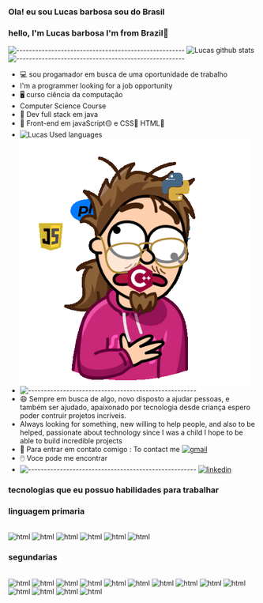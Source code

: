 ### Ola! eu sou Lucas barbosa sou do Brasil
### hello, I'm Lucas barbosa I'm from Brazil👊
![-----------------------------------------------------](https://raw.githubusercontent.com/andreasbm/readme/master/assets/lines/rainbow.png)
![Lucas github stats](https://github-readme-stats.vercel.app/api?username=lucasbarbosa332&show_icons=true&theme=dark)
![-----------------------------------------------------](https://raw.githubusercontent.com/andreasbm/readme/master/assets/lines/rainbow.png)
* 💻 sou progamador em busca de uma oportunidade de trabalho
* I'm a programmer looking for a job opportunity
* 🖥️ curso ciência da computação 
* Computer Science Course
* 📱 Dev full stack em java
*  🚥 Front-end em javaScript🟡 e CSS🔵 HTML🔴
*  ![Lucas Used languages](https://github-readme-stats.vercel.app/api/top-langs/?username=lucasbarbosa332&langs_count=8) ![](https://github.com/Lucasbarbosa332/lucasbarbosa332/blob/main/programming.gif)
*  ![-----------------------------------------------------](https://raw.githubusercontent.com/andreasbm/readme/master/assets/lines/rainbow.png)
* 😄 Sempre em busca de algo, novo disposto a ajudar pessoas, e também ser ajudado, apaixonado por tecnologia desde criança espero poder contruir projetos incríveis.
*  Always looking for something, new willing to help people, and also to be helped, passionate about technology since I was a child I hope to be able to build incredible projects
* 📩 Para entrar em contato comigo : To contact me  [![gmail](https://img.shields.io/badge/Gmail-D14836?style=for-the-badge&logo=gmail&logoColor=white)](lucasraphael332@gmail.com)
* 🖱️ Voce pode me encontrar
* ![-----------------------------------------------------](https://raw.githubusercontent.com/andreasbm/readme/master/assets/lines/rainbow.png)
[![linkedin](https://img.shields.io/badge/LinkedIn-0077B5?style=for-the-badge&logo=linkedin&logoColor=white)](https://www.linkedin.com/in/lucas-barbosa-2b5b58238)
### tecnologias que eu possuo habilidades para trabalhar 

### linguagem primaria 

<div>
</div>
<div style="dispaly: inline_block"><br/>
  <img aling="center" alt="html" src="https://img.shields.io/badge/HTML-239120?style=for-the-badge&logo=html5&logoColor=white"/>
  <img aling="center" alt="html" src="https://img.shields.io/badge/CSS-239120?&style=for-the-badge&logo=css3&logoColor=white"/>
  <img aling="center" alt="html" src="https://img.shields.io/badge/JavaScript-F7DF1E?style=for-the-badge&logo=javascript&logoColor=black"/>
  <img aling="center" alt="html" src="https://img.shields.io/badge/Java-ED8B00?style=for-the-badge&logo=openjdk&logoColor=white"/>
  <img aling="center" alt="html" src="https://img.shields.io/badge/C%2B%2B-00599C?style=for-the-badge&logo=c%2B%2B&logoColor=white"/>
  <img aling="center" alt="html" src="https://img.shields.io/badge/MySQL-00000F?style=for-the-badge&logo=mysql&logoColor=white"/>
</div>

### segundarias 
<div style="dispaly: inline_block"><br/>
<img aling="center" alt="html" src="https://img.shields.io/badge/PHP-777BB4?style=for-the-badge&logo=php&logoColor=white"/>
<img aling="center" alt="html" src="https://img.shields.io/badge/Ruby-CC342D?style=for-the-badge&logo=ruby&logoColor=white"/>
<img aling="center" alt="html" src="https://img.shields.io/badge/Python-14354C?style=for-the-badge&logo=python&logoColor=white"/>
<img aling="center" alt="html" src="https://img.shields.io/badge/Node.js-43853D?style=for-the-badge&logo=node.js&logoColor=white"/>
<img aling="center" alt="html" src="https://img.shields.io/badge/TypeScript-007ACC?style=for-the-badge&logo=typescript&logoColor=white"/>
<img aling="center" alt="html" src="https://img.shields.io/badge/C%23-239120?style=for-the-badge&logo=c-sharp&logoColor=white"/>
<img aling="center" alt="html" src="https://img.shields.io/badge/Scala-DC322F?style=for-the-badge&logo=scala&logoColor=white"/>
<img aling="center" alt="html" src="https://img.shields.io/badge/Express.js-404D59?style=for-the-badge"/>
<img aling="center" alt="html" src="https://img.shields.io/badge/React-20232A?style=for-the-badge&logo=react&logoColor=61DAFB"/>
<img aling="center" alt="html" src="https://img.shields.io/badge/Vue.js-35495E?style=for-the-badge&logo=vue.js&logoColor=4FC08D"/>
<img aling="center" alt="html" src="https://img.shields.io/badge/Bootstrap-563D7C?style=for-the-badge&logo=bootstrap&logoColor=white"/>
<img aling="center" alt="html" src="https://img.shields.io/badge/jQuery-0769AD?style=for-the-badge&logo=jquery&logoColor=white"/>
<img aling="center" alt="html" src="https://img.shields.io/badge/Django-092E20?style=for-the-badge&logo=django&logoColor=white"/>
<img aling="center" alt="html" src="https://img.shields.io/badge/Microsoft_SQL_Server-CC2927?style=for-the-badge&logo=microsoft-sql-server&logoColor=white"/>
</div>

